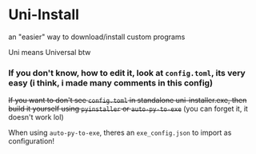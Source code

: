 # Uni-Install
an "easier" way to download/install custom programs

Uni means Universal btw

### If you don't know, how to edit it, look at ``config.toml``, its very easy (i think, i made many comments in this config)
~~If you want to don't see ``config.toml`` in standalone uni-installer.exe, then build it yourself using ``pyinstaller`` or ``auto-py-to-exe``~~
(you can forget it, it doesn't work lol)

When using ``auto-py-to-exe``, theres an ``exe_config.json`` to import as configuration!
